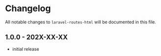 # Changelog

All notable changes to `laravel-routes-html` will be documented in this file.

## 1.0.0 - 202X-XX-XX

- initial release
